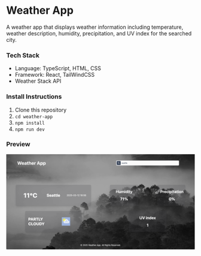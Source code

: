 # Weather App

A weather app that displays weather information including temperature, weather description, humidity, precipitation, and UV index for the searched city. 

### Tech Stack 
- Language: TypeScript, HTML, CSS
- Framework: React, TailWindCSS
- Weather Stack API

### Install Instructions
1. Clone this repository
2. ```cd weather-app```
3. ```npm install```
4. ```npm run dev```

### Preview 
![Weather App](./images/weather-app.png)
